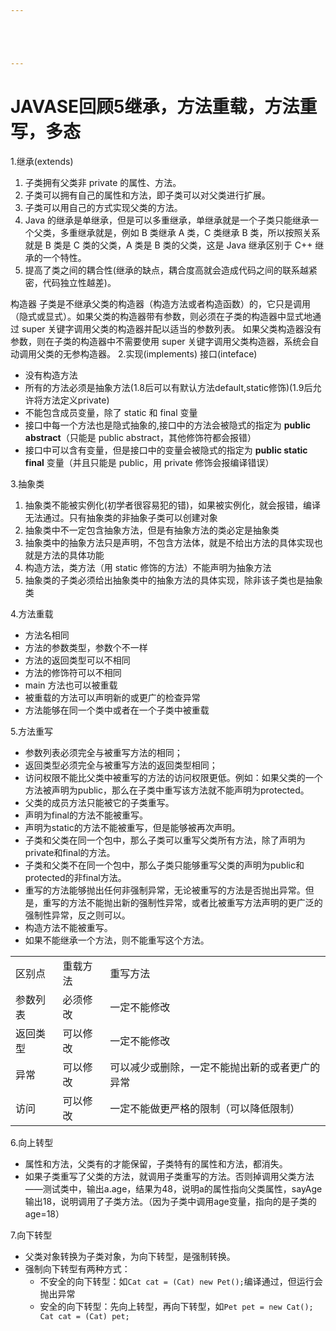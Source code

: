 ```yaml
---





---
```


# JAVASE回顾5继承，方法重载，方法重写，多态


1.继承(extends)

1. 子类拥有父类非 private 的属性、方法。
2. 子类可以拥有自己的属性和方法，即子类可以对父类进行扩展。
3. 子类可以用自己的方式实现父类的方法。
4. Java 的继承是单继承，但是可以多重继承，单继承就是一个子类只能继承一个父类，多重继承就是，例如 B 类继承 A 类，C 类继承 B 类，所以按照关系就是 B 类是 C 类的父类，A 类是 B 类的父类，这是 Java 继承区别于 C++ 继承的一个特性。
5. 提高了类之间的耦合性(继承的缺点，耦合度高就会造成代码之间的联系越紧密，代码独立性越差)。

构造器
子类是不继承父类的构造器（构造方法或者构造函数）的，它只是调用（隐式或显式）。如果父类的构造器带有参数，则必须在子类的构造器中显式地通过 super 关键字调用父类的构造器并配以适当的参数列表。
如果父类构造器没有参数，则在子类的构造器中不需要使用 super 关键字调用父类构造器，系统会自动调用父类的无参构造器。
2.实现(implements)
		接口(inteface)

* 没有构造方法
* 所有的方法必须是抽象方法(1.8后可以有默认方法default,static修饰)(1.9后允许将方法定义private)
* 不能包含成员变量，除了 static 和 final 变量
* 接口中每一个方法也是隐式抽象的,接口中的方法会被隐式的指定为 **public abstract**（只能是 public abstract，其他修饰符都会报错）
* 接口中可以含有变量，但是接口中的变量会被隐式的指定为 **public static final** 变量（并且只能是 public，用 private 修饰会报编译错误）

3.抽象类

1. 抽象类不能被实例化(初学者很容易犯的错)，如果被实例化，就会报错，编译无法通过。只有抽象类的非抽象子类可以创建对象
2. 抽象类中不一定包含抽象方法，但是有抽象方法的类必定是抽象类
3. 抽象类中的抽象方法只是声明，不包含方法体，就是不给出方法的具体实现也就是方法的具体功能
4. 构造方法，类方法（用 static 修饰的方法）不能声明为抽象方法
5. 抽象类的子类必须给出抽象类中的抽象方法的具体实现，除非该子类也是抽象类

4.方法重载

* 方法名相同
* 方法的参数类型，参数个不一样
* 方法的返回类型可以不相同
* 方法的修饰符可以不相同
* main 方法也可以被重载
* 被重载的方法可以声明新的或更广的检查异常
* 方法能够在同一个类中或者在一个子类中被重载

5.方法重写

* 参数列表必须完全与被重写方法的相同；
* 返回类型必须完全与被重写方法的返回类型相同；
* 访问权限不能比父类中被重写的方法的访问权限更低。例如：如果父类的一个方法被声明为public，那么在子类中重写该方法就不能声明为protected。
* 父类的成员方法只能被它的子类重写。
* 声明为final的方法不能被重写。
* 声明为static的方法不能被重写，但是能够被再次声明。
* 子类和父类在同一个包中，那么子类可以重写父类所有方法，除了声明为private和final的方法。
* 子类和父类不在同一个包中，那么子类只能够重写父类的声明为public和protected的非final方法。
* 重写的方法能够抛出任何非强制异常，无论被重写的方法是否抛出异常。但是，重写的方法不能抛出新的强制性异常，或者比被重写方法声明的更广泛的强制性异常，反之则可以。
* 构造方法不能被重写。
* 如果不能继承一个方法，则不能重写这个方法。

|     |     |     |
| --- | --- | --- |
| 区别点 | 重载方法 | 重写方法 |
| 参数列表 | 必须修改 | 一定不能修改 |
| 返回类型 | 可以修改 | 一定不能修改 |
| 异常  | 可以修改 | 可以减少或删除，一定不能抛出新的或者更广的异常 |
| 访问  | 可以修改 | 一定不能做更严格的限制（可以降低限制） |

6.向上转型

* 属性和方法，父类有的才能保留，子类特有的属性和方法，都消失。
* 如果子类重写了父类的方法，就调用子类重写的方法。否则掉调用父类方法——测试类中，输出a.age，结果为48，说明a的属性指向父类属性，sayAge输出18，说明调用了子类方法。（因为子类中调用age变量，指向的是子类的age=18）

7.向下转型

* 父类对象转换为子类对象，为向下转型，是强制转换。
* 强制向下转型有两种方式：
	* 不安全的向下转型：如`Cat cat = (Cat) new Pet();`编译通过，但运行会抛出异常
	* 安全的向下转型：先向上转型，再向下转型，如`Pet pet = new Cat(); Cat cat = (Cat) pet;`

